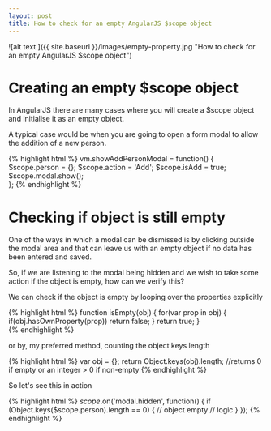 ```yaml
---
layout: post
title: How to check for an empty AngularJS $scope object
---
```


![alt text ]({{ site.baseurl }}/images/empty-property.jpg "How to check for an empty AngularJS $scope object")

# Creating an empty $scope object

In AngularJS there are many cases where you will create a $scope object and initialise it as an empty object.

A typical case would be when you are going to open a form modal to allow the addition of a new person.

{% highlight html %}
vm.showAddPersonModal = function() {                   	
  $scope.person = {};
  $scope.action = 'Add';
  $scope.isAdd = true;
  $scope.modal.show();	
};
{% endhighlight %}

# Checking if object is still empty

One of the ways in which a modal can be dismissed is by clicking outside the modal area and that can leave us with an empty object 
if no data has been entered and saved.

So, if we are listening to the modal being hidden and we wish to take some action if the object is empty, 
how can we verify this?

We can check if the object is empty by looping over the properties explicitly

{% highlight html %}
function isEmpty(obj) {
    for(var prop in obj) {
        if(obj.hasOwnProperty(prop))
            return false;
    }
    return true;
}	
{% endhighlight %}

or by, my preferred method, counting the object keys length 

{% highlight html %}
var obj = {};
return Object.keys(obj).length; //returns 0 if empty or an integer > 0 if non-empty
{% endhighlight %}


So let's see this in action

{% highlight html %}
$scope.$on('modal.hidden', function() {
  if (Object.keys($scope.person).length == 0) {
    // object empty
    // logic
  }
});
{% endhighlight %}


